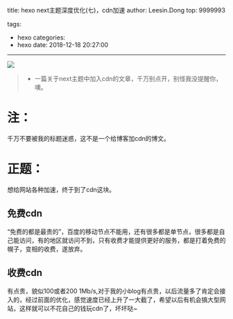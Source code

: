 title: hexo next主题深度优化(七)，cdn加速
author: Leesin.Dong
top: 9999993

tags:
  - hexo
categories:
  - hexo
date: 2018-12-18 20:27:00
---
![](https://youzi-1257702325.cos.ap-beijing.myqcloud.com/%E6%9F%9A%E5%AD%90/15440640865506.jpg)
> * 一篇关于next主题中加入cdn的文章，千万别点开，别怪我没提醒你，噢。

<!--more-->
# 注：
千万不要被我的标题迷惑，这不是一个给博客加cdn的博文。
# 正题：
想给网站各种加速，终于到了cdn这块。
## 免费cdn
“免费的都是最贵的”，百度的移动节点不能用，还有很多都是单节点，很多都是自己能访问，有的地区就访问不到，只有收费才能提供更好的服务，都是打着免费的幌子，变相的收费，遂放弃。
## 收费cdn
有点贵，貌似100或者200 1Mb/s,对于我的小blog有点贵，以后流量多了肯定会接入的，经过前面的优化，感觉速度已经上升了一大截了，希望以后有机会搞大型网站，这样就可以不花自己的钱玩cdn了，坏坏哒~